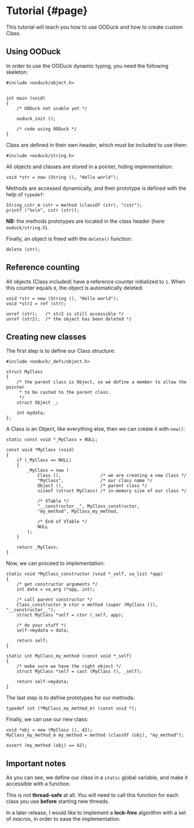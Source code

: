 # Tutorial {#page}

This tutorial will teach you how to use OODuck and how to create custom Class.

## Using OODuck

In order to use the OODuck dynamic typing, you need the following skeleton:

~~~~~~~~~~~~~~~{.c}
#include <ooduck/object.h>


int main (void)
{
    /* OODuck not usable yet */

    ooduck_init ();

    /* code using OODuck */
}
~~~~~~~~~~~~~~~

Class are defined in their own header, which must be included to use them:

~~~~~~~~~~~~~~~{.c}
#include <ooduck/string.h>
~~~~~~~~~~~~~~~

All objects and classes are stored in a pointer, hiding implementation:

~~~~~~~~~~~~~~~{.c}
void *str = new (String (), "Hello world");
~~~~~~~~~~~~~~~

Methods are accessed dynamically, and their prototype is defined with the
help of ``typedef``:

~~~~~~~~~~~~~~~{.c}
String_cstr_m cstr = method (classOf (str), "cstr");
printf ("%s\n", cstr (str));
~~~~~~~~~~~~~~~

<b>NB:</b> the methods prototypes are located in the class header (here: ``ooduck/string.h``).

Finally, an object is freed with the ``delete()`` function:

~~~~~~~~~~~~~~~{.c}
delete (str);
~~~~~~~~~~~~~~~

## Reference counting

All objects (Class included) have a reference counter initialized to ``1``.
When this counter equals ``0``, the object is automatically deleted:

~~~~~~~~~~~~~~~{.c}
void *str = new (String (), "Hello world");
void *str2 = ref (str);

unref (str);   /* str2 is still accessible */
unref (str2);  /* the object has been deleted */
~~~~~~~~~~~~~~~

## Creating new classes

The first step is to define our Class structure:

~~~~~~~~~~~~~~~{.c}
#include <ooduck/_defs/object.h>

struct MyClass
{
    /* the parent class is Object, so we define a member to allow the pointer
     * to be casted to the parent class.
     */
    struct Object _;

    int mydata;
};
~~~~~~~~~~~~~~~

A Class is an Object, like everything else, then we can create it with ``new()``:

~~~~~~~~~~~~~~~{.c}
static const void *_MyClass = NULL;

const void *MyClass (void)
{
    if (_MyClass == NULL)
    {
        _MyClass = new (
            Class (),               /* we are creating a new Class */
            "MyClass",              /* our class name */
            Object (),              /* parent class */
            sizeof (struct MyClass) /* in-memory size of our class */

            /* VTable */
            "__constructor__", MyClass_constructor,
            "my_method", MyClass_my_method,

            /* End of VTable */
            NULL
        );
    }

    return _MyClass;
}
~~~~~~~~~~~~~~~

Now, we can proceed to implementation:

~~~~~~~~~~~~~~~{.c}
static void *MyClass_constructor (void *_self, va_list *app)
{
    /* get constructor arguments */
    int data = va_arg (*app, int);

    /* call parent constructor */
    Class_constructor_m ctor = method (super (MyClass ()), "__constructor__");
    struct MyClass *self = ctor (_self, app);

    /* do your stuff */
    self->mydata = data;

    return self;
}

static int MyClass_my_method (const void *_self)
{
    /* make sure we have the right object */
    struct MyClass *self = cast (MyClass (), _self);

    return self->mydata;
}
~~~~~~~~~~~~~~~

The last step is to define prototypes for our methods:

~~~~~~~~~~~~~~~{.c}
typedef int (*MyClass_my_method_m) (const void *);
~~~~~~~~~~~~~~~

Finally, we can use our new class:

~~~~~~~~~~~~~~~{.c}
void *obj = new (MyClass (), 42);
MyClass_my_method_m my_method = method (classOf (obj), "my_method");

assert (my_method (obj) == 42);
~~~~~~~~~~~~~~~

## Important notes

As you can see, we define our class in a ``static`` global variable, and make it
accessible with a function.

This is not <b>thread-safe</b> at all. You will need to call this function for each
class you use <b>before</b> starting new threads.

In a later release, I would like to implement a <b>lock-free</b> algorithm with
a set of <i>macros</i>, in order to ease the implementation.